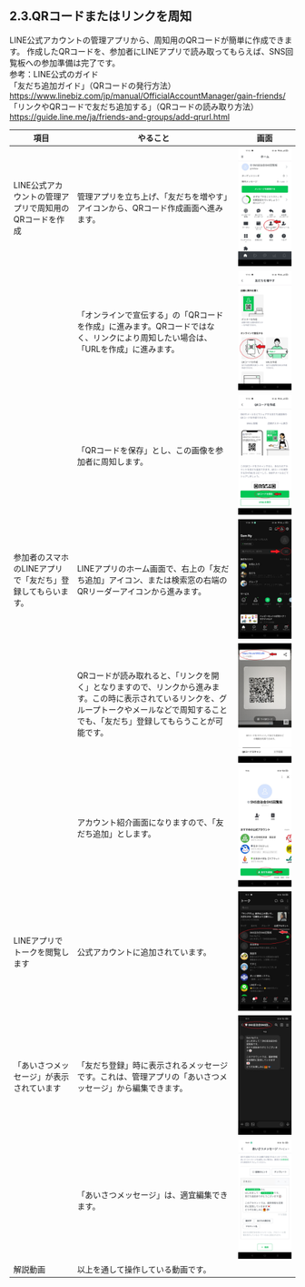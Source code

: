 ## 2.3.QRコードまたはリンクを周知

LINE公式アカウントの管理アプリから、周知用のQRコードが簡単に作成できます。
作成したQRコードを、参加者にLINEアプリで読み取ってもらえば、SNS回覧板への参加準備は完了です。  
参考：LINE公式のガイド  
「友だち追加ガイド」（QRコードの発行方法）  
https://www.linebiz.com/jp/manual/OfficialAccountManager/gain-friends/  
「リンクやQRコードで友だち追加する」（QRコードの読み取り方法）  
https://guide.line.me/ja/friends-and-groups/add-qrurl.html  

|項目|やること|画面|
|---|---|---|
|LINE公式アカウントの管理アプリで周知用のQRコードを作成|管理アプリを立ち上げ、「友だちを増やす」アイコンから、QRコード作成画面へ進みます。 |<img src="images/2_3_images/2_3_01.jpg" alt="image">|
||「オンラインで宣伝する」の「QRコードを作成」に進みます。QRコードではなく、リンクにより周知したい場合は、「URLを作成」に進みます。|<img src="images/2_3_images/2_3_02.jpg" alt="image">|
||「QRコードを保存」とし、この画像を参加者に周知します。|<img src="images/2_3_images/2_3_03.jpg" alt="image">|
|参加者のスマホのLINEアプリで「友だち」登録してもらいます。|LINEアプリのホーム画面で、右上の「友だち追加」アイコン、または検索窓の右端のQRリーダーアイコンから進みます。|<img src="images/2_3_images/2_3_04.jpg" alt="image">|
||QRコードが読み取れると、「リンクを開く」となりますので、リンクから進みます。この時に表示されているリンクを、グループトークやメールなどで周知することでも、「友だち」登録してもらうことが可能です。|<img src="images/2_3_images/2_3_05.jpg" alt="image">|
||アカウント紹介画面になりますので、「友だち追加」とします。|<img src="images/2_3_images/2_3_06.jpg" alt="image">|
|LINEアプリでトークを閲覧します|公式アカウントに追加されています。|<img src="images/2_3_images/2_3_07.jpg" alt="image">|
|「あいさつメッセージ」が表示されています|「友だち登録」時に表示されるメッセージです。これは、管理アプリの「あいさつメッセージ」から編集できます。|<img src="images/2_3_images/2_3_08.jpg" alt="image">|
||「あいさつメッセージ」は、適宜編集できます。|<img src="images/2_3_images/2_3_09.jpg" alt="image">|
|解説動画|以上を通して操作している動画です。||